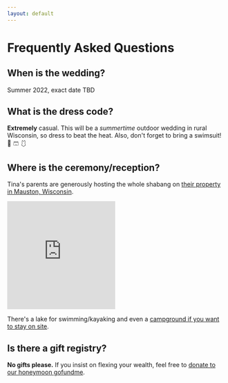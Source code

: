 ```yaml
---
layout: default
---
```


# Frequently Asked Questions

## When is the wedding?

Summer 2022, exact date TBD

## What is the dress code?

**Extremely** casual. This will be a _summertime_ outdoor wedding in rural Wisconsin, so dress to beat the heat. Also, don't forget to bring a swimsuit! 👙 🩳 🩱 

## Where is the ceremony/reception?

Tina's parents are generously hosting the whole shabang on [their property in Mauston, Wisconsin](./venue.html).

<iframe src="https://www.google.com/maps/embed?pb=!1m14!1m8!1m3!1d23018.38694595985!2d-89.9595325!3d43.8496441!3m2!1i1024!2i768!4f13.1!3m3!1m2!1s0x8800abbb6d1552db%3A0x50edf031c2941607!2s5495%20County%20Rd%20HH%2C%20Mauston%2C%20WI%2053948!5e0!3m2!1sen!2sus!4v1624811130434!5m2!1sen!2sus" width="250" height="250" style="border:0;" allowfullscreen="" loading="lazy"></iframe>


There's a lake for swimming/kayaking and even a [campground if you want to stay on site](./lodging.html).

## Is there a gift registry?

**No gifts please.** If you insist on flexing your wealth, feel free to [donate to our honeymoon gofundme](https://gofund.me/cd2cff93).
